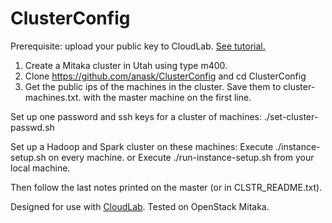 # ClusterConfig

Prerequisite: upload your public key to CloudLab.
<a href="https://cdn.rawgit.com/anask/ClusterConfig/0cf7f80a/html/cloudlab-ssh-keys-setup.html"> See tutorial.</a>

1. Create a Mitaka cluster in Utah using type m400.
2. Clone https://github.com/anask/ClusterConfig and cd ClusterConfig
3. Get the public ips of the machines in the cluster. Save them to cluster-machines.txt.
   with the master machine on the first line.

Set up one password and ssh keys for a cluster of machines:
./set-cluster-passwd.sh

Set up a Hadoop and Spark cluster on these machines:
Execute ./instance-setup.sh on every machine.
 or
Execute ./run-instance-setup.sh from your local machine.

Then follow the last notes printed on the master (or in CLSTR_README.txt).

Designed for use with <a href="https://www.cloudlab.us/">CloudLab</a>.
Tested on OpenStack Mitaka.
